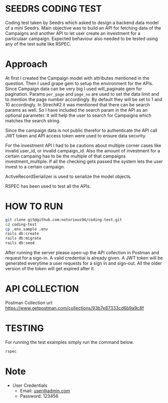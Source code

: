# SEEDRS CODING TEST
Coding test taken by Seedrs which asked to design a backend data model of a mini Seedrs. Main objective was to build an API for fetching data of the Campaigns and another API to let user create an investment for a particulaar campaign. Expected behaviour also needed to be tested using any of the test suite like RSPEC.


# Approach

At first I created the Campaign model with attributes mentioned in the question. Then I used grape gem to setup the environment for the APIs. Since Campaign data can be very big I used will_paginate gem for pagination. Params ``` per_page ``` and ``` page_no ``` are used to set the data limit and to mention the page number accordingly. By default they will be set to 1 and 10 accordingly. In Strech#2 it was mentioned that there can be search params as well. So I have included the search param in the API as an optional parameter. It will help the user to search for Campaigns which matches the search string.  

Since the campaign data is not public therefor to authenticate the API call JWT token and API access token were used to 
ensure data security.


For the investment API I had to be cautions about multiple corner cases like invalid user_id, or invalid campaign_id. Also the amount of investment for a certain campaing has to be the multiple of that campaigns investment_multiple. If all the checking gets passed the system lets the user invest to a certain campaign.

ActiveRecordSerializer is used to serialize the model objects.

RSPEC has been used to test all the APIs.

# HOW TO RUN
```bash
git clone git@github.com:notorious94/coding-test.git
cd coding-test
cp .env.sample .env
rails db:create
rails db:migrate
rails db:seed
```

After running the server please open-up the API collection in Postman and request for a sign-in. A valid credential is already given. A JWT token will be generated everytime a user requests for a sign in and sign-out. All the older version of the token will get expired after it.

# API COLLECTION
Postman Collection url: https://www.getpostman.com/collections/93b7e87333cd6b9a9c8f

# TESTING

For running the test examples simply run the command below.

```bash
rspec
```

# Note

* User Credentials
  * Email: user@admin.com
  * Password: 123456
  